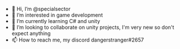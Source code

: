 - 👋 Hi, I’m @specialsector
- 👀 I’m interested in game development
- 🌱 I’m currently learning C# and unity
- 💞️ I’m looking to collaborate on unity projects, I'm very new so don't expect anything
- 📫 How to reach me, my discord dangerstranger#2657

<!---
specialsector/specialsector is a ✨ special ✨ repository because its `README.md` (this file) appears on your GitHub profile.
You can click the Preview link to take a look at your changes.
--->
